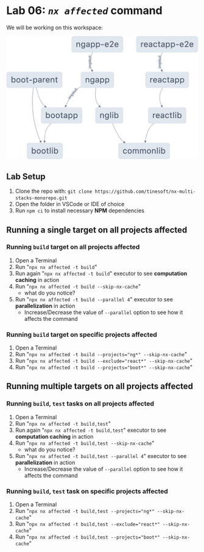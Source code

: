 # Lab 06: _`nx affected`_ command

We will be working on this workspace:

![Alt text](../lab-common/lab-nx-multi-stacks-monorepo.png)

## Lab Setup

1. Clone the repo with: `git clone https://github.com/tinesoft/nx-multi-stacks-monorepo.git`
2. Open the folder in VSCode or IDE of choice
3. Run `npm ci` to install  necessary **NPM** dependencies

## Running a **single target** on all projects affected

### Running `build` target on all projects affected

1. Open a Terminal
2. Run "`npx nx affected -t build`"
3. Run again "`npx nx affected -t build`" executor to see **computation caching** in action
4. Run "`npx nx affected -t build --skip-nx-cache`"
    * what do you notice?
5. Run "`npx nx affected -t build --parallel 4`" executor to see **parallelization** in action
    * Increase/Decrease the value of `--parallel` option to see how it affects the command

### Running `build` target on specific projects affected

1. Open a Terminal
2. Run "`npx nx affected -t build --projects="ng*" --skip-nx-cache`"
3. Run "`npx nx affected -t build --exclude="react*" --skip-nx-cache`"
4. Run "`npx nx affected -t build --projects="boot*" --skip-nx-cache`"

## Running **multiple targets** on all projects affected

### Running `build`, `test` tasks on all projects affected

1. Open a Terminal
2. Run "`npx nx affected -t build,test`"
3. Run again "`npx nx affected -t build,test`" executor to see **computation caching** in action
4. Run "`npx nx affected -t build,test --skip-nx-cache`"
    * what do you notice?
5. Run "`npx nx affected -t build,test --parallel 4`" executor to see **parallelization** in action
    * Increase/Decrease the value of `--parallel` option to see how it affects the command

### Running `build`, `test` task on specific projects affected

1. Open a Terminal
2. Run "`npx nx affected -t build,test --projects="ng*" --skip-nx-cache`"
3. Run "`npx nx affected -t build,test --exclude="react*" --skip-nx-cache`"
4. Run "`npx nx affected -t build,test --projects="boot*" --skip-nx-cache`"
